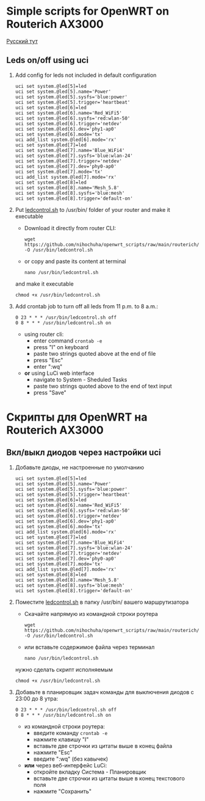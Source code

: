 # Simple scripts for OpenWRT on Routerich AX3000 
[Русский тут](https://github.com/nihochuha/openwrt_scripts/tree/main/routerich#%D1%81%D0%BA%D1%80%D0%B8%D0%BF%D1%82%D1%8B-%D0%B4%D0%BB%D1%8F-openwrt-%D0%BD%D0%B0-routerich-ax3000)

## Leds on/off using uci
1. Add config for leds not included in default configuration
   ```
   uci set system.@led[5]=led
   uci set system.@led[5].name='Power'
   uci set system.@led[5].sysfs='blue:power'
   uci set system.@led[5].trigger='heartbeat'
   uci set system.@led[6]=led
   uci set system.@led[6].name='Red_WiFi5'
   uci set system.@led[6].sysfs='red:wlan-50'
   uci set system.@led[6].trigger='netdev'
   uci set system.@led[6].dev='phy1-ap0'
   uci set system.@led[6].mode='tx'
   uci add_list system.@led[6].mode='rx'
   uci set system.@led[7]=led
   uci set system.@led[7].name='Blue_WiFi4'
   uci set system.@led[7].sysfs='blue:wlan-24'
   uci set system.@led[7].trigger='netdev'
   uci set system.@led[7].dev='phy0-ap0'
   uci set system.@led[7].mode='tx'
   uci add_list system.@led[7].mode='rx'
   uci set system.@led[8]=led
   uci set system.@led[8].name='Mesh_5.8'
   uci set system.@led[8].sysfs='blue:mesh'
   uci set system.@led[8].trigger='default-on'
   ```
3. Put [ledcontrol.sh](ledcontrol.sh) to /usr/bin/ folder of your router and make it executable
   - Download it directly from router CLI:
     ```
     wget https://github.com/nihochuha/openwrt_scripts/raw/main/routerich/ledcontrol.sh -O /usr/bin/ledcontrol.sh
     ```
   - or copy and paste its content at terminal
     ```
     nano /usr/bin/ledcontrol.sh
     ```
   
   and make it executable
   ```
   chmod +x /usr/bin/ledcontrol.sh
   ```
4. Add crontab job to turn off all leds from 11 p.m. to 8 a.m.:
   ```
   0 23 * * * /usr/bin/ledcontrol.sh off
   0 8 * * * /usr/bin/ledcontrol.sh on
   ```
   - using router cli:
     - enter command `crontab -e`
     - press "I" on keyboard
     - paste two strings quoted above at the end of file
     - press "Esc"
     - enter ":wq"
   - **or** using LuCi web interface
     - navigate to System - Sheduled Tasks
     - paste two strings quoted above to the end of text input
     - press "Save"
   

# Скрипты для OpenWRT на Routerich AX3000

## Вкл/выкл диодов через настройки uci
1. Добавьте диоды, не настроенные по умолчанию
   ```
   uci set system.@led[5]=led
   uci set system.@led[5].name='Power'
   uci set system.@led[5].sysfs='blue:power'
   uci set system.@led[5].trigger='heartbeat'
   uci set system.@led[6]=led
   uci set system.@led[6].name='Red_WiFi5'
   uci set system.@led[6].sysfs='red:wlan-50'
   uci set system.@led[6].trigger='netdev'
   uci set system.@led[6].dev='phy1-ap0'
   uci set system.@led[6].mode='tx'
   uci add_list system.@led[6].mode='rx'
   uci set system.@led[7]=led
   uci set system.@led[7].name='Blue_WiFi4'
   uci set system.@led[7].sysfs='blue:wlan-24'
   uci set system.@led[7].trigger='netdev'
   uci set system.@led[7].dev='phy0-ap0'
   uci set system.@led[7].mode='tx'
   uci add_list system.@led[7].mode='rx'
   uci set system.@led[8]=led
   uci set system.@led[8].name='Mesh_5.8'
   uci set system.@led[8].sysfs='blue:mesh'
   uci set system.@led[8].trigger='default-on'
   ```
3. Поместите [ledcontrol.sh](ledcontrol.sh) в папку /usr/bin/ вашего маршрутизатора
   - Скачайте напрямую из командной строки роутера
     ```
     wget https://github.com/nihochuha/openwrt_scripts/raw/main/routerich/ledcontrol.sh -O /usr/bin/ledcontrol.sh
     ```
   - или вставьте содержимое файла через терминал
     ```
     nano /usr/bin/ledcontrol.sh
     ```
   
   нужно сделать скрипт исполняемым
   ```
   chmod +x /usr/bin/ledcontrol.sh
   ```
4. Добавьте в планировщик задач команды для выключения диодов с 23:00 до 8 утра:
   ```
   0 23 * * * /usr/bin/ledcontrol.sh off
   0 8 * * * /usr/bin/ledcontrol.sh on
   ```

   - из командной строки роутера:
     - введите команду `crontab -e`
     - нажмите клавишу "I"
     - вставьте две строчки из цитаты выше в конец файла
     - нажмите "Esc"
     - введите ":wq" (без кавычек)
   - **или** через веб-интерфейс LuCi:
     - откройте вкладку Система - Планировщик
     - вставьте две строчки из цитаты выше в конец текстового поля
     - нажмите "Сохранить"
